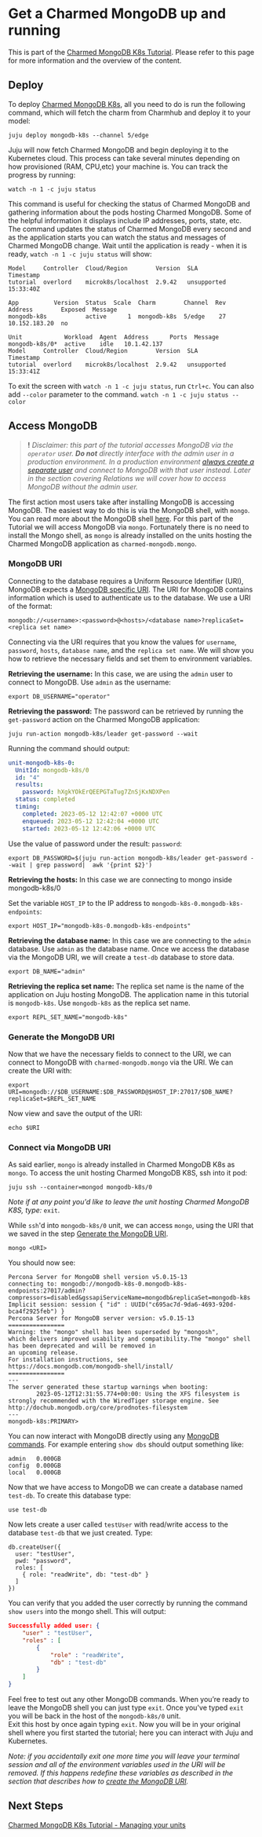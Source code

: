 # Get a Charmed MongoDB up and running

This is part of the [Charmed MongoDB K8s Tutorial](/t/charmed-mongodb-k8s-tutorial/10592). Please refer to this page for more information and the overview of the content. 

## Deploy

To deploy [Charmed MongoDB K8s](https://charmhub.io/mongodb?channel=5/edge),  all you need to do is run the following command, which will fetch the charm from Charmhub and deploy it to your model:
```shell
juju deploy mongodb-k8s --channel 5/edge
```

Juju will now fetch Charmed MongoDB and begin deploying it to the Kubernetes cloud. This process can take several minutes depending on how provisioned (RAM, CPU,etc) your machine is. You can track the progress by running:
```shell
watch -n 1 -c juju status
```

This command is useful for checking the status of Charmed MongoDB and gathering information about the pods hosting Charmed MongoDB. Some of the helpful information it displays include IP addresses, ports, state, etc. The command updates the status of Charmed MongoDB every second and as the application starts you can watch the status and messages of Charmed MongoDB change. Wait until the application is ready - when it is ready, `watch -n 1 -c juju status` will show:
```shell
Model     Controller  Cloud/Region        Version  SLA          Timestamp
tutorial  overlord    microk8s/localhost  2.9.42   unsupported  15:33:40Z

App          Version  Status  Scale  Charm        Channel  Rev  Address        Exposed  Message
mongodb-k8s           active      1  mongodb-k8s  5/edge    27  10.152.183.20  no

Unit            Workload  Agent  Address      Ports  Message
mongodb-k8s/0*  active    idle   10.1.42.137
Model     Controller  Cloud/Region        Version  SLA          Timestamp
tutorial  overlord    microk8s/localhost  2.9.42   unsupported  15:33:41Z
```

To exit the screen with `watch -n 1 -c juju status`, run `Ctrl+c`.
You can also add `--color` parameter to the command. `watch -n 1 -c juju status --color`

## Access MongoDB
> **!** *Disclaimer: this part of the tutorial accesses MongoDB via the `operator` user. **Do not** directly interface with the admin user in a production environment. In a production environment [always create a separate user](https://www.mongodb.com/docs/manual/tutorial/create-users/) and connect to MongoDB with that user instead. Later in the section covering Relations we will cover how to access MongoDB without the admin user.*

The first action most users take after installing MongoDB is accessing MongoDB. The easiest way to do this is via the MongoDB shell, with `mongo`. You can read more about the MongoDB shell [here](https://www.mongodb.com/docs/mongodb-shell/). For this part of the Tutorial we will access MongoDB via  `mongo`. Fortunately there is no need to install the Mongo shell, as `mongo` is already installed on the units hosting the Charmed MongoDB application as `charmed-mongodb.mongo`. 

### MongoDB URI
Connecting to the database requires a Uniform Resource Identifier (URI), MongoDB expects a [MongoDB specific URI](https://www.mongodb.com/docs/manual/reference/connection-string/). The URI for MongoDB contains information which is used to authenticate us to the database. We use a URI of the format:
```shell
mongodb://<username>:<password>@<hosts>/<database name>?replicaSet=<replica set name>
```

Connecting via the URI requires that you know the values for `username`, `password`, `hosts`, `database name`, and the `replica set name`. We will show you how to retrieve the necessary fields and set them to environment variables. 

**Retrieving the username:** In this case, we are using the `admin` user to connect to MongoDB. Use `admin` as the username:
```shell
export DB_USERNAME="operator"
```

**Retrieving the password:** The password can be retrieved by running the `get-password` action on the Charmed MongoDB application:
```shell
juju run-action mongodb-k8s/leader get-password --wait
```
Running the command should output:
```yaml
unit-mongodb-k8s-0:
  UnitId: mongodb-k8s/0
  id: "4"
  results:
    password: hXgkYOkErQEEPGTaTug7ZnSjKxNDXPen
  status: completed
  timing:
    completed: 2023-05-12 12:42:07 +0000 UTC
    enqueued: 2023-05-12 12:42:04 +0000 UTC
    started: 2023-05-12 12:42:06 +0000 UTC
```
Use the value of password under the result: `password`:
```shell
export DB_PASSWORD=$(juju run-action mongodb-k8s/leader get-password --wait | grep password|  awk '{print $2}')
```

**Retrieving the hosts:** In this case we are connecting to mongo inside mongodb-k8s/0

Set the variable `HOST_IP` to the IP address to `mongodb-k8s-0.mongodb-k8s-endpoints`:
```shell
export HOST_IP="mongodb-k8s-0.mongodb-k8s-endpoints"
```

**Retrieving the database name:** In this case we are connecting to the `admin` database. Use `admin` as the database name. Once we access the database via the MongoDB URI, we will create a `test-db` database to store data.
```shell
export DB_NAME="admin"
```

**Retrieving the replica set name:** The replica set name is the name of the application on Juju hosting MongoDB. The application name in this tutorial is `mongodb-k8s`. Use `mongodb-k8s` as the replica set name. 
```shell
export REPL_SET_NAME="mongodb-k8s"
```

### Generate the MongoDB URI
Now that we have the necessary fields to connect to the URI, we can connect to MongoDB with `charmed-mongodb.mongo` via the URI. We can create the URI with:
```shell
export URI=mongodb://$DB_USERNAME:$DB_PASSWORD@$HOST_IP:27017/$DB_NAME?replicaSet=$REPL_SET_NAME
```
Now view and save the output of the URI:
```shell
echo $URI
```

### Connect via MongoDB URI
As said earlier, `mongo` is already installed in Charmed MongoDB K8s as `mongo`. To access the unit hosting Charmed MongoDB K8S, ssh into it pod:
```shell
juju ssh --container=mongod mongodb-k8s/0
```
*Note if at any point you'd like to leave the unit hosting Charmed MongoDB K8S, type:* `exit`.

While `ssh`'d into `mongodb-k8s/0` unit, we can access `mongo`, using the URI that we saved in the step [Generate the MongoDB URI](#generate-the-mongodb-uri).

```shell
mongo <URI>
```

You should now see:
```shell
Percona Server for MongoDB shell version v5.0.15-13
connecting to: mongodb://mongodb-k8s-0.mongodb-k8s-endpoints:27017/admin?compressors=disabled&gssapiServiceName=mongodb&replicaSet=mongodb-k8s
Implicit session: session { "id" : UUID("c695ac7d-9da6-4693-920d-bca4f2925feb") }
Percona Server for MongoDB server version: v5.0.15-13
================
Warning: the "mongo" shell has been superseded by "mongosh",
which delivers improved usability and compatibility.The "mongo" shell has been deprecated and will be removed in
an upcoming release.
For installation instructions, see
https://docs.mongodb.com/mongodb-shell/install/
================
---
The server generated these startup warnings when booting:
        2023-05-12T12:31:55.774+00:00: Using the XFS filesystem is strongly recommended with the WiredTiger storage engine. See http://dochub.mongodb.org/core/prodnotes-filesystem
---
mongodb-k8s:PRIMARY>
```

You can now interact with MongoDB directly using any [MongoDB commands](https://www.mongodb.com/docs/manual/reference/command/). For example entering `show dbs` should output something like:
```
admin   0.000GB
config  0.000GB
local   0.000GB
```
Now that we have access to MongoDB we can create a database named `test-db`. To create this database type:
```shell
use test-db
```
Now lets create a user called `testUser` with read/write access to the database `test-db` that we just created. Type:
```shell
db.createUser({
  user: "testUser",
  pwd: "password",
  roles: [
    { role: "readWrite", db: "test-db" }
  ]
})
```
You can verify that you added the user correctly by running the command `show users` into the mongo shell. This will output:
```json
Successfully added user: {
	"user" : "testUser",
	"roles" : [
		{
			"role" : "readWrite",
			"db" : "test-db"
		}
	]
}
```
Feel free to test out any other MongoDB commands. When you’re ready to leave the MongoDB shell you can just type `exit`. Once you've typed `exit` you will be back in the host of the `mongodb-k8s/0` unit.   
Exit this host by once again typing `exit`. Now you will be in your original shell where you first started the tutorial; here you can interact with Juju and Kubernetes. 

*Note: if you accidentally exit one more time you will leave your terminal session and all of the environment variables used in the URI will be removed. If this happens redefine these variables as described in the section that describes how to [create the MongoDB URI](#mongodb-uri).*

## Next Steps
[Charmed MongoDB K8s Tutorial - Managing your units](https://discourse.charmhub.io/t/charmed-mongodb-k8s-tutorial-managing-your-units/10611)